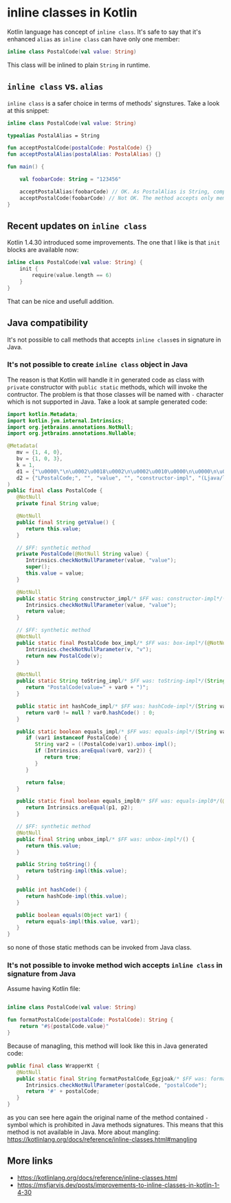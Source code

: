 # inline classes in Kotlin

Kotlin language has concept of `inline class`. It's safe to say that it's enhanced `alias` as `inline class` can have only one member:

```kotlin
inline class PostalCode(val value: String)
```

This class will be inlined to plain `String` in runtime.

## `inline class` vs. `alias`

`inline class` is a safer choice in terms of methods' signstures.
Take a look at this snippet:

```kotlin
inline class PostalCode(val value: String)

typealias PostalAlias = String

fun acceptPostalCode(postalCode: PostalCode) {}
fun acceptPostalAlias(postalAlias: PostalAlias) {}

fun main() {

    val foobarCode: String = "123456"

    acceptPostalAlias(foobarCode) // OK. As PostalAlias is String, compiler will accept foobarCode even if it's distinctly String
    acceptPostalCode(foobarCode) // Not OK. The method accepts only members of class PostalCode, foobarCode is not one
}
```

## Recent updates on `inline class`

Kotlin 1.4.30 introduced some improvements. The one that I like is that `init` blocks are available now:

```kotlin
inline class PostalCode(val value: String) {
    init {
        require(value.length == 6)
    }
}
```

That can be nice and usefull addition.

## Java compatibility

It's not possible to call methods that accepts `inline class`es in signature in Java.

### It's not possible to create `inline class` object in Java

The reason is that Kotlin will handle it in generated code as class with `private` constructor with `public static` methods, which will invoke the contructor. The problem is that those classes will be named with `-` character which is not supported in Java. Take a look at sample generated code:

```java
import kotlin.Metadata;
import kotlin.jvm.internal.Intrinsics;
import org.jetbrains.annotations.NotNull;
import org.jetbrains.annotations.Nullable;

@Metadata(
   mv = {1, 4, 0},
   bv = {1, 0, 3},
   k = 1,
   d1 = {"\u0000\"\n\u0002\u0018\u0002\n\u0002\u0010\u0000\n\u0000\n\u0002\u0010\u000e\n\u0002\b\u0005\n\u0002\u0010\u000b\n\u0002\b\u0002\n\u0002\u0010\b\n\u0002\b\u0002\b\u0086@\u0018\u00002\u00020\u0001B\u0012\u0012\u0006\u0010\u0002\u001a\u00020\u0003ø\u0001\u0000¢\u0006\u0004\b\u0004\u0010\u0005J\u0013\u0010\b\u001a\u00020\t2\b\u0010\n\u001a\u0004\u0018\u00010\u0001HÖ\u0003J\t\u0010\u000b\u001a\u00020\fHÖ\u0001J\t\u0010\r\u001a\u00020\u0003HÖ\u0001R\u0011\u0010\u0002\u001a\u00020\u0003¢\u0006\b\n\u0000\u001a\u0004\b\u0006\u0010\u0007ø\u0001\u0000\u0082\u0002\u0004\n\u0002\b\u0019¨\u0006\u000e"},
   d2 = {"LPostalCode;", "", "value", "", "constructor-impl", "(Ljava/lang/String;)Ljava/lang/String;", "getValue", "()Ljava/lang/String;", "equals", "", "other", "hashCode", "", "toString", "InlineClassesPlayground"}
)
public final class PostalCode {
   @NotNull
   private final String value;

   @NotNull
   public final String getValue() {
      return this.value;
   }

   // $FF: synthetic method
   private PostalCode(@NotNull String value) {
      Intrinsics.checkNotNullParameter(value, "value");
      super();
      this.value = value;
   }

   @NotNull
   public static String constructor_impl/* $FF was: constructor-impl*/(@NotNull String value) {
      Intrinsics.checkNotNullParameter(value, "value");
      return value;
   }

   // $FF: synthetic method
   @NotNull
   public static final PostalCode box_impl/* $FF was: box-impl*/(@NotNull String v) {
      Intrinsics.checkNotNullParameter(v, "v");
      return new PostalCode(v);
   }

   @NotNull
   public static String toString_impl/* $FF was: toString-impl*/(String var0) {
      return "PostalCode(value=" + var0 + ")";
   }

   public static int hashCode_impl/* $FF was: hashCode-impl*/(String var0) {
      return var0 != null ? var0.hashCode() : 0;
   }

   public static boolean equals_impl/* $FF was: equals-impl*/(String var0, @Nullable Object var1) {
      if (var1 instanceof PostalCode) {
         String var2 = ((PostalCode)var1).unbox-impl();
         if (Intrinsics.areEqual(var0, var2)) {
            return true;
         }
      }

      return false;
   }

   public static final boolean equals_impl0/* $FF was: equals-impl0*/(@NotNull String p1, @NotNull String p2) {
      return Intrinsics.areEqual(p1, p2);
   }

   // $FF: synthetic method
   @NotNull
   public final String unbox_impl/* $FF was: unbox-impl*/() {
      return this.value;
   }

   public String toString() {
      return toString-impl(this.value);
   }

   public int hashCode() {
      return hashCode-impl(this.value);
   }

   public boolean equals(Object var1) {
      return equals-impl(this.value, var1);
   }
}
```

so none of those static methods can be invoked from Java class.

### It's not possible to invoke method wich accepts `inline class` in signature from Java

Assume having Kotlin file:

```kotlin

inline class PostalCode(val value: String)

fun formatPostalCode(postalCode: PostalCode): String {
    return "#${postalCode.value}"
}
```

Because of managling, this method will look like this in Java generated code:
```java
public final class WrapperKt {
   @NotNull
   public static final String formatPostalCode_Egzjoak/* $FF was: formatPostalCode-Egzjoak*/(@NotNull String postalCode) {
      Intrinsics.checkNotNullParameter(postalCode, "postalCode");
      return '#' + postalCode;
   }
}
```

as you can see here again the original name of the method contained `-` symbol which is prohibited in Java methods signatures. This means that this method is not available in Java. More about mangling: https://kotlinlang.org/docs/reference/inline-classes.html#mangling

## More links

- https://kotlinlang.org/docs/reference/inline-classes.html
- https://msfjarvis.dev/posts/improvements-to-inline-classes-in-kotlin-1-4-30

